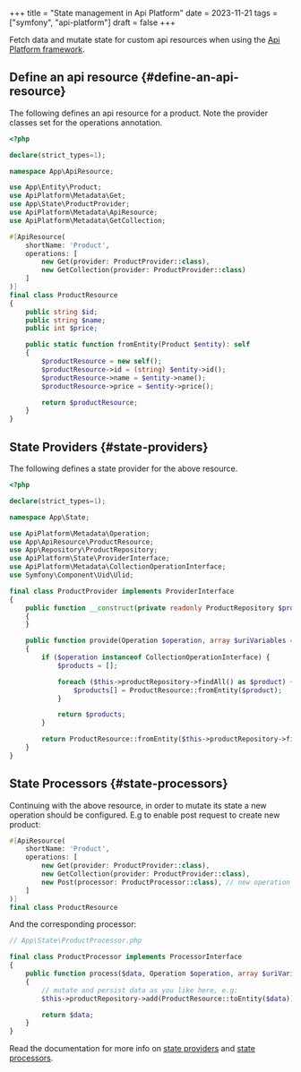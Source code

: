 +++
title = "State management in Api Platform"
date = 2023-11-21
tags = ["symfony", "api-platform"]
draft = false
+++

Fetch data and mutate state for custom api resources when using the [Api Platform framework](https://api-platform.com/).

<!--more-->


## Define an api resource {#define-an-api-resource}

The following defines an api resource for a product. Note the provider classes set for the operations annotation.

```php
<?php

declare(strict_types=1);

namespace App\ApiResource;

use App\Entity\Product;
use ApiPlatform\Metadata\Get;
use App\State\ProductProvider;
use ApiPlatform\Metadata\ApiResource;
use ApiPlatform\Metadata\GetCollection;

#[ApiResource(
    shortName: 'Product',
    operations: [
        new Get(provider: ProductProvider::class),
        new GetCollection(provider: ProductProvider::class)
    ]
)]
final class ProductResource
{
    public string $id;
    public string $name;
    public int $price;

    public static function fromEntity(Product $entity): self
    {
        $productResource = new self();
        $productResource->id = (string) $entity->id();
        $productResource->name = $entity->name();
        $productResource->price = $entity->price();

        return $productResource;
    }
}
```


## State Providers {#state-providers}

The following defines a state provider for the above resource.

```php
<?php

declare(strict_types=1);

namespace App\State;

use ApiPlatform\Metadata\Operation;
use App\ApiResource\ProductResource;
use App\Repository\ProductRepository;
use ApiPlatform\State\ProviderInterface;
use ApiPlatform\Metadata\CollectionOperationInterface;
use Symfony\Component\Uid\Ulid;

final class ProductProvider implements ProviderInterface
{
    public function __construct(private readonly ProductRepository $productRepository)
    {
    }

    public function provide(Operation $operation, array $uriVariables = [], array $context = []): object|array|null
    {
        if ($operation instanceof CollectionOperationInterface) {
            $products = [];

            foreach ($this->productRepository->findAll() as $product) {
                $products[] = ProductResource::fromEntity($product);
            }

            return $products;
        }

        return ProductResource::fromEntity($this->productRepository->find(Ulid::fromString($uriVariables['id'])));
    }
}
```


## State Processors {#state-processors}

Continuing with the above resource, in order to mutate its state a new operation should be configured. E.g to enable post request to create new product:

```php
#[ApiResource(
    shortName: 'Product',
    operations: [
        new Get(provider: ProductProvider::class),
        new GetCollection(provider: ProductProvider::class),
        new Post(processor: ProductProcessor::class), // new operation defining processor
    ]
)]
final class ProductResource
```

And the corresponding processor:

```php
// App\State\ProductProcessor.php

final class ProductProcessor implements ProcessorInterface
{
    public function process($data, Operation $operation, array $uriVariables = [], array $context = [])
    {
        // mutate and persist data as you like here, e.g:
        $this->productRepository->add(ProductResource::toEntity($data));

        return $data;
    }
}
```

Read the documentation for more info on [state providers](https://api-platform.com/docs/v3.2/core/state-providers/) and [state processors](https://api-platform.com/docs/v3.2/core/state-processors/).
